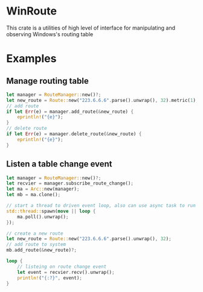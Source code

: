 # WinRoute
This crate is a utilities of high level of interface for manipulating
and observing Windows's routing table

# Examples
## Manage routing table
```rust
let manager = RouteManager::new()?;
let new_route = Route::new("223.6.6.6".parse().unwrap(), 32).metric(1);
// add route
if let Err(e) = manager.add_route(&new_route) {
    eprintln!("{e}");
}
// delete route
if let Err(e) = manager.delete_route(&new_route) {
    eprintln!("{e}");
}
```

## Listen a table change event
```rust
let manager = RouteManager::new()?;
let recvier = manager.subscribe_route_change();
let ma = Arc::new(manager);
let mb = ma.clone();

// start a thread to driven event loop, also can use async task to run this
std::thread::spawn(move || loop {
    ma.poll().unwrap();
});

// create a new route
let new_route = Route::new("223.6.6.6".parse().unwrap(), 32);
// add route to system
mb.add_route(&new_route)?;

loop {
    // listeing on route change event
    let event = recvier.recv().unwrap();
    println!("{:?}", event);
}
```